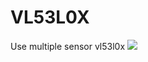 # VL53L0X
Use multiple sensor vl53l0x
<img src = "https://github.com/MACE001/VL53L0X/blob/master/Figure_1.png">
